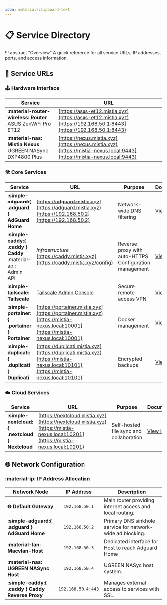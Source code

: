 ```yaml
---
icon: material/clipboard-text
---
```


# 📋 Service Directory

<!-- markdownlint-disable MD033 -->

!!! abstract "Overview"
    A quick reference for all service URLs, IP addresses, ports, and access information.

## 🔗 Service URLs

### 🕹️ Hardware Interface

| Service | URL |
|---------|-----|
| **:material-router-wireless: Router**<br>ASUS ZenWiFi Pro ET12 | [https://asus-et12.mistia.xyz](https://asus-et12.mistia.xyz)<br>[https://192.168.50.1:8443](https://192.168.50.1:8443) |
| **:material-nas: Mistia Nexus**<br>UGREEN NASync DXP4800 Plus | [https://nexus.mistia.xyz](https://nexus.mistia.xyz)<br>[https://mistia-nexus.local:9443](https://mistia-nexus.local:9443) |

### 🛠️ Core Services

| Service | URL | Purpose | Documentation |
|---------|-----|---------|---------------|
| **:simple-adguard:{ .adguard } AdGuard Home** | [https://adguard.mistia.xyz](https://adguard.mistia.xyz)<br>[https://192.168.50.2](https://192.168.50.2) | Network-wide DNS filtering | [View Here](../services/adguard-home.md) |
| **:simple-caddy:{ .caddy } Caddy**<br>:material-api: Admin API | _Infrastructure_<br>[https://caddy.mistia.xyz](https://caddy.mistia.xyz/config) | Reverse proxy with auto-HTTPS<br>Configuration management | [View Here](../services/caddy.md) |
| **:simple-tailscale: Tailscale** | [Tailscale Admin Console](https://login.tailscale.com/admin/machines) | Secure remote access VPN | [View Here](../services/tailscale.md) |
| **:simple-portainer:{ .portainer } Portainer** | [https://portainer.mistia.xyz](https://portainer.mistia.xyz)<br>[https://mistia-nexus.local:10001](https://mistia-nexus.local:10001) | Docker management | [View Here](../services/portainer.md) |
| **:simple-duplicati:{ .duplicati } Duplicati** | [https://duplicati.mistia.xyz](https://duplicati.mistia.xyz)<br>[https://mistia-nexus.local:10101](https://mistia-nexus.local:10101) | Encrypted backups | [View Here](../services/duplicati.md) |

### ☁️ Cloud Services

| Service | URL | Purpose | Documentation |
|---------|-----|---------|---------------|
| **:simple-nextcloud:{ .nextcloud } Nextcloud** | [https://nextcloud.mistia.xyz](https://nextcloud.mistia.xyz)<br>[https://mistia-nexus.local:10201](https://mistia-nexus.local:10201) | Self-hosted file sync and collaboration | [View Here](../services/nextcloud.md) |

## 🌐 Network Configuration

### :material-ip: IP Address Allocation

| Network Node | IP Address | Description |
|--------------|:----------:|--------------------|
| **🌐 Default Gateway** | `192.168.50.1` | Main router providing internet access and local routing. |
| **:simple-adguard:{ .adguard } AdGuard Home** | `192.168.50.2` | Primary DNS sinkhole service for network-wide ad blocking. |
| **:material-lan: Macvlan-Host** | `192.168.50.3` | Dedicated interface for Host to reach Adguard Home |
| **:material-nas: UGREEN NASync Host** | `192.168.50.4` | UGREEN NASyc host system. |
| **:simple-caddy:{ .caddy } Caddy Reverse Proxy** | `192.168.50.4:443` | Manages external access to services with SSL. |
